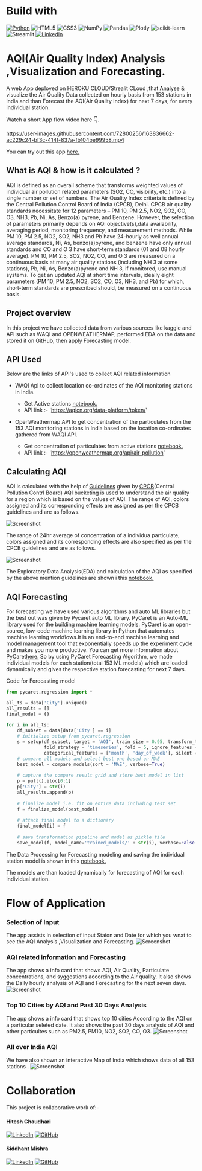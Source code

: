 
# Build with
[![Python](https://img.shields.io/badge/python-3670A0?style=for-the-badge&logo=python&logoColor=ffdd54)](https://www.python.org/downloads/release/python-380/)
![HTML5](https://img.shields.io/badge/html5-%23E34F26.svg?style=for-the-badge&logo=html5&logoColor=white)
![CSS3](https://img.shields.io/badge/css3-%231572B6.svg?style=for-the-badge&logo=css3&logoColor=white)
![NumPy](https://img.shields.io/badge/numpy-%23013243.svg?style=for-the-badge&logo=numpy&logoColor=white)
![Pandas](https://img.shields.io/badge/pandas-%23150458.svg?style=for-the-badge&logo=pandas&logoColor=white)
![Plotly](https://img.shields.io/badge/Plotly-%233F4F75.svg?style=for-the-badge&logo=plotly&logoColor=white)
![scikit-learn](https://img.shields.io/badge/scikit--learn-%23F7931E.svg?style=for-the-badge&logo=scikit-learn&logoColor=white)
![Streamlit](https://img.shields.io/static/v1?style=for-the-badge&message=Streamlit&color=FF4B4B&logo=Streamlit&logoColor=FFFFFF&label=)
[![LinkedIn](https://img.shields.io/badge/linkedin-%230077B5.svg?style=for-the-badge&logo=linkedin&logoColor=white)](https://www.linkedin.com/posts/hitesh-chaudhari-0259ba14a_data-india-cloud-activity-6921765376657641472-2Zyd?utm_source=linkedin_share&utm_medium=member_desktop_web)

# AQI(Air Quality Index) Analysis ,Visualization and Forecasting.

A web App deployed on HEROKU CLOUD/Strealit CLoud ,that Analyse & visualize the Air Quality Data collected on hourly basis from 153 stations in india and than Forecast the AQI(Air Quality Index) for next 7 days, for every individual station.

Watch a short App flow video here 👇.

https://user-images.githubusercontent.com/72800256/163836662-ac229c24-bf3c-414f-837a-fb104be99958.mp4

You can try out this app [here.](https://share.streamlit.io/hitman-dev/indias-aqi/app.py)

## What is AQI & how is it calculated ?

AQI is defined as an overall scheme that transforms weighted values of individual air pollution
related parameters (SO2, CO, visibility, etc.) into a single number or set of numbers. The Air Quality
Index criteria is defined by the Central Pollution Control Board of India (CPCB), Delhi. CPCB air
quality standards necessitate for 12 parameters – PM 10, PM 2.5, NO2, SO2, CO, O3, NH3, Pb, Ni,
As, Benzo(a) pyrene, and Benzene. However, the selection of parameters primarily depends on AQI
objective(s),data availability, averaging period, monitoring frequency, and measurement methods.
While PM 10, PM 2.5, NO2, SO2, NH3 and Pb have 24-hourly as well annual average standards,
Ni, As, benzo(a)pyrene, and benzene have only annual standards and CO and O 3 have short-term
standards (01 and 08 hourly average). PM 10, PM 2.5, SO2, NO2, CO, and O 3 are measured on a
continuous basis at many air quality stations (including NH 3 at some stations), Pb, Ni, As,
Benzo(a)pyrene and NH 3, if monitored, use manual systems. To get an updated AQI at short time
intervals, ideally eight parameters (PM 10, PM 2.5, NO2, SO2, CO, O3, NH3, and Pb) for which,
short-term standards are prescribed should, be measured on a continuous basis.

## Project overview
In this project we have collected data from various sources like kaggle and API such as WAQI and OPENWEATHERMAP, performed EDA on the data and stored it on GitHub, then apply Forecasting model.

## API Used

Below are the links of API's used to collect AQI related information

- WAQI Api to collect location co-ordinates of the AQI monitoring stations in India.
  - Get Active stations [notebook.](https://github.com/hitman-dev/Indias-AQI/blob/master/notebooks/get_active_stations.ipynb)
  - API link :- 'https://aqicn.org/data-platform/token/'

- OpenWeathermap API to get concentration of the particulates from the 153 AQI monitoring stations in India based on the location co-ordinates gathered from WAQI API.
  - Get concentration of particulates from active stations [notebook.](https://github.com/hitman-dev/Indias-AQI/blob/master/notebooks/2020-2022_dataCollection.ipynb) 
  - API link :- 'https://openweathermap.org/api/air-pollution'
 
## Calculating AQI 

AQI is calculated with the help of [Guidelines](https://app.cpcbccr.com/ccr_docs/How_AQI_Calculated.pdf) given by [CPCB](https://cpcb.nic.in/index.php)(Central Pollution Contrl Board)
AQI bucketing is used to understand the air quality for a region which is based on the values of AQI. The range of AQI, colors assigned and its corresponding effects are assigned as per the CPCB guidelines and are as follows.

![Screenshot](images/AQI_Range.JPG)

The range of 24hr average of concentration of a individua particulate, colors assigned and its corresponding effects are also specified as per the CPCB guidelines and are as follows.

![Screenshot](images/concentration_range.JPG)

The Exploratory Data Analysis(EDA) and calculation of the AQI as specified by the above mention guidelines are shown i this [notebook.](https://github.com/hitman-dev/Indias-AQI/blob/master/notebooks/2020-2022_history_data_processed.ipynb)

## AQI Forecasting

For forecasting we have used various algorithms and auto ML libraries but the best out was given by Pycaret auto ML library.
PyCaret is an Auto-ML library used for the building machine learning models. PyCaret is an open-source, low-code machine learning library in Python that automates machine learning workflows.It is an end-to-end machine learning and model management tool that exponentially speeds up the
experiment cycle and makes you more productive.
You can get more information about PyCaret[here.](https://pycaret.org/)
So by using PyCaret Forecasting Algorithm, we made individual models for each station(total 153 ML models) which are loaded dynamically and gives the respective station forecasting for next 7 days.

Code for Forecasting model
```python
from pycaret.regression import *

all_ts = data['City'].unique()
all_results = []
final_model = {}

for i in all_ts:
    df_subset = data[data['City'] == i]
    # initialize setup from pycaret.regression
    s = setup(df_subset, target = 'AQI', train_size = 0.95, transform_target = True, remove_outliers = True, data_split_shuffle = False,
              fold_strategy = 'timeseries', fold = 5, ignore_features = ['City'], numeric_features = ['day_of_year', 'year'],
              categorical_features = ['month', 'day_of_week'], silent = True, verbose = False, session_id = 2022)
    # compare all models and select best one based on MAE
    best_model = compare_models(sort = 'MAE', verbose=True)
    
    # capture the compare result grid and store best model in list
    p = pull().iloc[0:1]
    p['City'] = str(i)
    all_results.append(p)
    
    # finalize model i.e. fit on entire data including test set
    f = finalize_model(best_model)
    
    # attach final model to a dictionary
    final_model[i] = f
    
    # save transformation pipeline and model as pickle file 
    save_model(f, model_name='trained_models/' + str(i), verbose=False
```
The Data Processing for Forecasting modeling and saving the individual station model is shown in this [notebook.](https://github.com/hitman-dev/Indias-AQI/blob/master/notebooks/PyCaret_timeseries_forecasting.ipynb)

The models are than loaded dynamically for forecasting of AQI for each individual station.

# Flow of Application
### Selection of Input
The app assists in selection of input Staion and Date for which you wnat to see the AQI Analysis ,Visualization and Forecasting.
![Screenshot](images/Intro.JPG)

### AQI related information and Forecasting
 The app shows a info card that shows AQI, Air Quality, Particulate concentrations, and syggestions according to the Air quality. It also shows the Daily hourly analysis of AQI and Forecasting for the next seven days.
![Screenshot](images/img_1.JPG)

### Top 10 Cities by AQI and Past 30 Days Analysis
 The app shows a info card that shows top 10 cities Acoording to the AQI on a particular seleted date. It also shows the past 30 days analysis of AQI and other particultes such as PM2.5, PM10, NO2, SO2, CO, O3.
![Screenshot](images/img_2.JPG)

### All over India AQI
We have also shown an interactive Map of India which shows data of all 153 stations . 
![Screenshot](images/img_3.JPG)

 # Collaboration 
 This project is collaborative work of:-
 
#### Hitesh Chaudhari
[![LinkedIn](https://img.shields.io/badge/linkedin-%230077B5.svg?style=for-the-badge&logo=linkedin&logoColor=white)](https://www.linkedin.com/in/hitesh-chaudhari-0259ba14a/)
[![GitHub](https://img.shields.io/badge/github-%23121011.svg?style=for-the-badge&logo=github&logoColor=white)](https://github.com/hitman-dev)
 
#### Siddhant Mishra
[![LinkedIn](https://img.shields.io/badge/linkedin-%230077B5.svg?style=for-the-badge&logo=linkedin&logoColor=white)](https://www.linkedin.com/in/siddhant-mishra-02aa50110/)
[![GitHub](https://img.shields.io/badge/github-%23121011.svg?style=for-the-badge&logo=github&logoColor=white)](https://github.com/0NE-C0DEMAN)



